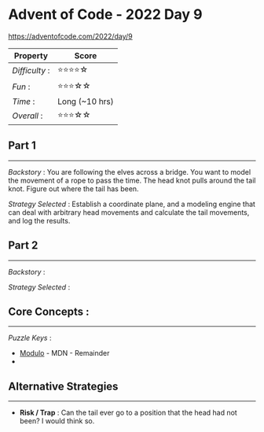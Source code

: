 # Advent of Code - 2022 Day 9
https://adventofcode.com/2022/day/9

| Property | Score |
|-------|---------|
|*Difficulty* :|⭐⭐⭐⭐☆|
|*Fun* :|⭐⭐⭐☆☆|
|*Time* :| Long (~10 hrs)|
|*Overall* :|⭐⭐⭐☆☆|

## Part 1
---
*Backstory* : You are following the elves across a bridge. You want to model the movement of a rope to pass the time.  The head knot pulls around the tail knot.  Figure out where the tail has been.

*Strategy Selected* : Establish a coordinate plane, and a modeling engine that can deal with arbitrary head movements and calculate the tail movements, and log the results.

## Part 2
---
*Backstory* : 

*Strategy Selected* : 

## Core Concepts :
---
*Puzzle Keys* :
- [Modulo](https://developer.mozilla.org/en-US/docs/Web/JavaScript/Reference/Operators/Remainder) - MDN - Remainder
- 

## Alternative Strategies
---
- **Risk / Trap** : Can the tail ever go to a position that the head had not been?  I would think so.